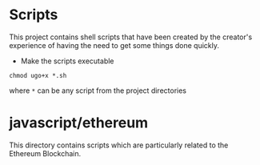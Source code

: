 # Scripts

This project contains shell scripts that have been created by the creator's experience of having the need to get some things done quickly.


- Make the scripts executable

`chmod ugo+x *.sh`

where `*` can be any script from the project directories

# javascript/ethereum

This directory contains scripts which are particularly related to the Ethereum Blockchain.
